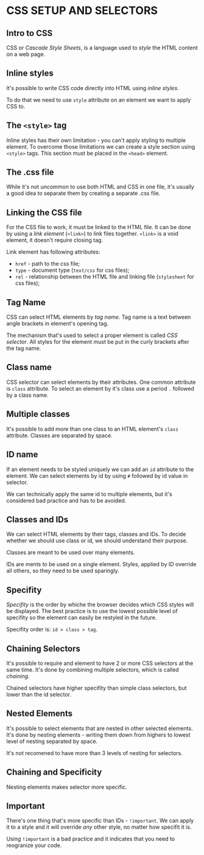 # CSS SETUP AND SELECTORS

## Intro to CSS

CSS or _Cascade Style Sheets_, is a language used to _style_ the HTML content on a web page.

## Inline styles

It's possible to write CSS code directly into HTML using _inline styles_.

To do that we need to use `style` attribute on an element we want to apply CSS to.

## The `<style>` tag

Inline styles has their own limitation - you can't apply styling to multiple element. To overcome those limitations we can create a style section using `<style>` tags. This section must be placed in the `<head>` element.

## The .css file

While it's not uncommon to use both HTML and CSS in one file, it's usually a good idea to separate them by creating a separate .css file.

## Linking the CSS file

For the CSS file to work, it must be linked to the HTML file. It can be done by using a _link element_ (`<link>`) to link files together. `<link>` is a void element, it doesn't require closing tag.

Link element has following attributes:

* `href` - path to the css file;
* `type` - document type (`text/css` for css files);
* `rel` - relationship between the HTML file and linking file (`stylesheet` for css files);

## Tag Name

CSS can select HTML elements by _tag name_. Tag name is a text between angle brackets in element's opening tag.

The mechanism that's used to select a proper element is called _CSS selector_. All styles for the element must be put in the curly brackets after the tag name.

## Class name

CSS selector can select elements by their attributes. One common attribute is `class` attribute. To select an element by it's class use a period `.` followed by a class name.

## Multiple classes

It's possible to add more than one class to an HTML element's `class` attribute. Classes are separated by space.

## ID name

If an element needs to be styled uniquely we can add an `id` attribute to the element. We can select elements by id by using `#` followed by id value in selector.

We can technically apply the same id to multiple elements, but it's considered bad practice and has to be avoided.

## Classes and IDs

We can select HTML elements by their tags, classes and IDs. To decide whether we should use class or id, we should understand their purpose.

Classes are meant to be used over many elements.

IDs are ments to be used on a single element. Styles, applied by ID override all others, so they need to be used sparingly.

## Specifity

_Specifity_ is the order by whiche the browser decides which CSS styles will be displayed. The best practice is to use the lowest possible level of specifity so the element can easily be restyled in the future.

Specifity order is: `id > class > tag`.

## Chaining Selectors

It's possible to require and element to have 2 or more CSS selectors at the same time. It's done by combining multiple selectors, which is called _chaining_.

Chained selectors have higher specifity than simple class selectors, but lower than the id selector.

## Nested Elements

It's possible to select elements that are nested in other selected elements. It's done by nesting elements - writing them down from highers to lowest level of nesting separated by space.

It's not recomened to have more than 3 levels of nesting for selectors.

## Chaining and Specificity

Nesting elements makes selector more specific.

## Important

There's one thing that's more specific than IDs - `!important`. We can apply it to a style and it will override _any_ other style, no matter how specifit it is.

Using `!important` is a bad practice and it indicates that you need to reogranize your code.
